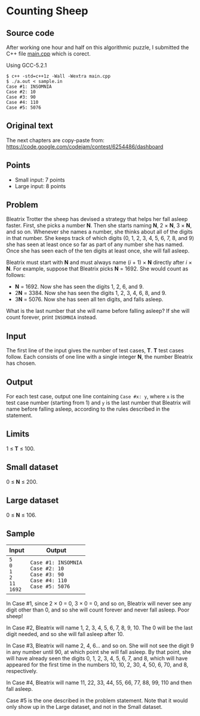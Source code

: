 Counting Sheep
==============

Source code
-----------

After working one hour and half on this algorithmic puzzle,
I submitted the C++ file [main.cpp](main.cpp) which is corect.

Using GCC-5.2.1

    $ c++ -std=c++1z -Wall -Wextra main.cpp
    $ ./a.out < sample.in 
    Case #1: INSOMNIA
    Case #2: 10
    Case #3: 90
    Case #4: 110
    Case #5: 5076

Original text
-------------

The next chapters are copy-paste from:  
https://code.google.com/codejam/contest/6254486/dashboard

Points
------

* Small input: 7 points	
* Large input: 8 points	

Problem
-------

Bleatrix Trotter the sheep has devised a strategy that helps her fall asleep faster.
First, she picks a number **N**. Then she starts naming **N**, 2 × **N**, 3 × **N**, and so on.
Whenever she names a number, she thinks about all of the digits in that number.
She keeps track of which digits (0, 1, 2, 3, 4, 5, 6, 7, 8, and 9)
she has seen at least once so far as part of any number she has named.
Once she has seen each of the ten digits at least once, she will fall asleep.

Bleatrix must start with **N** and must always name (*i* + 1) × **N** directly after *i* × **N**.
For example, suppose that Bleatrix picks **N** = 1692. She would count as follows:

 * **N** = 1692. Now she has seen the digits 1, 2, 6, and 9.
 * 2**N** = 3384. Now she has seen the digits 1, 2, 3, 4, 6, 8, and 9.
 * 3**N** = 5076. Now she has seen all ten digits, and falls asleep.

What is the last number that she will name before falling asleep? If she will count forever, print `INSOMNIA` instead.

Input
-----

The first line of the input gives the number of test cases, **T**. **T** test cases follow.
Each consists of one line with a single integer **N**, the number Bleatrix has chosen.

Output
------

For each test case, output one line containing `Case #x: y`,
where `x` is the test case number (starting from 1)
and `y` is the last number that Bleatrix will name before falling asleep,
according to the rules described in the statement.

Limits
------

1 ≤ **T** ≤ 100.

Small dataset
-------------

0 ≤ **N** ≤ 200.

Large dataset
-------------

0 ≤ **N** ≤ 106.

Sample
------

Input                                    | Output
-----------------------------------------|-------    
`5` <br> `0` <br> `1` <br> `2` <br> `11` <br> `1692` |	`Case #1: INSOMNIA` <br> `Case #2: 10` <br> `Case #3: 90` <br> `Case #4: 110` <br> `Case #5: 5076`


In Case #1, since 2 × 0 = 0, 3 × 0 = 0, and so on,
Bleatrix will never see any digit other than 0,
and so she will count forever and never fall asleep.
Poor sheep!

In Case #2, Bleatrix will name 1, 2, 3, 4, 5, 6, 7, 8, 9, 10.
The 0 will be the last digit needed, and so she will fall asleep after 10.

In Case #3, Bleatrix will name 2, 4, 6... and so on.
She will not see the digit 9 in any number until 90, at which point she will fall asleep.
By that point, she will have already seen the digits 0, 1, 2, 3, 4, 5, 6, 7, and 8,
which will have appeared for the first time in the numbers 10, 10, 2, 30, 4, 50, 6, 70, and 8, respectively.

In Case #4, Bleatrix will name 11, 22, 33, 44, 55, 66, 77, 88, 99, 110 and then fall asleep.

Case #5 is the one described in the problem statement.
Note that it would only show up in the Large dataset, and not in the Small dataset.
